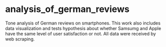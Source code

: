 # analysis_of_german_reviews
Tone analysis of German reviews on smartphones. This work also includes data visualization and tests hypothesis about whether Samsumg and Apple have the same level of user satisfaction or not. All data were received by web scraping.
